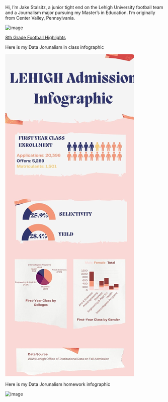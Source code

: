 Hi, I’m Jake Stalsitz, a junior tight end on the Lehigh University football team and a Journalism major pursuing my Master’s in Education. I’m originally from Center Valley, Pennsylvania.

<img width="150" height="300" alt="image" src="https://github.com/user-attachments/assets/6b897fd8-e91c-4742-9da0-79060bf7e3c1" />

[8th Grade Football Highlights](http://www.hudl.com/video/3/11794418/5d0278015eedad0e3054c547)

Here is my Data Jorunalism in class infographic

![Infograhic PIC](https://github.com/jasd27/jasd27.github.io/blob/main/Pink%20and%20Blue%20Collage%20Scrapbook%20Data%20Infographic.jpg?raw=true)

Here is my Data Jorunalism homework infographic

<img width="200" height="499" alt="image" src="https://github.com/user-attachments/assets/c806ce11-4619-4c6b-aa96-8d91dec8ffdb" />

